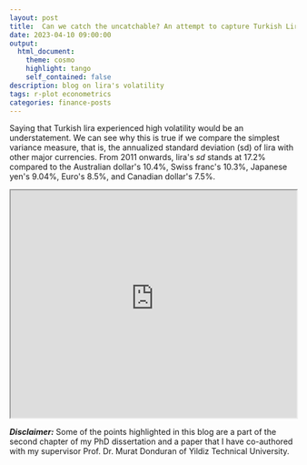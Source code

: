 ```yaml
---
layout: post
title:  Can we catch the uncatchable? An attempt to capture Turkish Lira's hypervolatility! 
date: 2023-04-10 09:00:00
output:
  html_document:
    theme: cosmo
    highlight: tango
    self_contained: false
description: blog on lira's volatility
tags: r-plot econometrics
categories: finance-posts
---
```



Saying that Turkish lira experienced high volatility would be an understatement. We can see why this is true if we compare the simplest variance measure, that is, the annualized standard deviation (sd) of lira with other major currencies. From 2011 onwards, lira's *sd* stands at 17.2% compared to the Australian dollar's 10.4%, Swiss franc's 10.3%, Japanese yen's 9.04%, Euro's 8.5%, and Canadian dollar's 7.5%. 

<div>
  <iframe src="https://a4b1055ffd40404db1ac68fcec3c3f3a.app.posit.cloud/file_show?path=%2Fcloud%2Fproject%2Flira.html" width="100%" height="400"></iframe>
</div>

**_Disclaimer:_** Some of the points highlighted in this blog are a part of the second chapter of my PhD dissertation and a paper that I have co-authored with my supervisor Prof. Dr. Murat Donduran of Yildiz Technical University.
